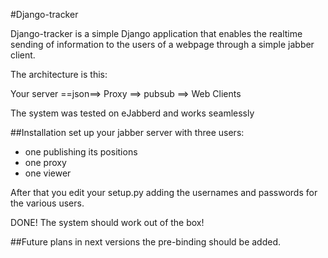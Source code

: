#Django-tracker

Django-tracker is a simple Django application that enables the realtime sending of 
information to the users of a webpage through a simple jabber client.

The architecture is this: 

Your server ==json==> Proxy ==> pubsub ==> Web Clients

The system was tested on eJabberd and works seamlessly

##Installation
set up your jabber server with three users: 

* one publishing its positions 
* one proxy
* one viewer

After that you edit your setup.py adding the usernames and passwords for the various users.

DONE! The system should work out of the box!

##Future plans
in next versions the pre-binding should be added.